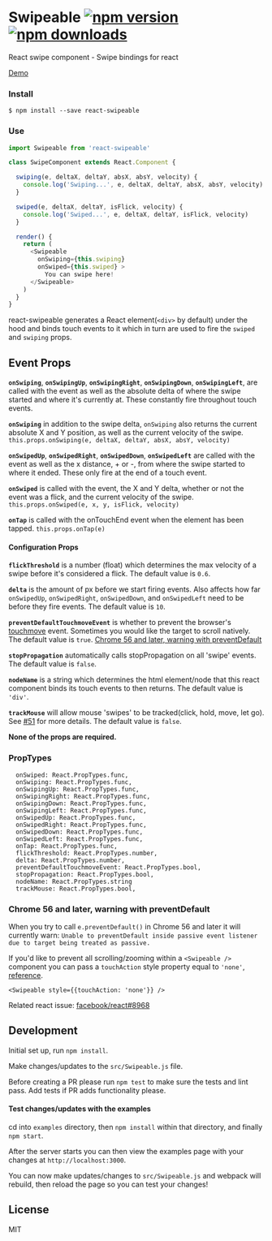 # Swipeable [![npm version](https://img.shields.io/npm/v/react-swipeable.svg?style=flat-square)](https://www.npmjs.com/package/react-swipeable) [![npm downloads](https://img.shields.io/npm/dm/react-swipeable.svg?style=flat-square)](https://www.npmjs.com/package/react-swipeable)
React swipe component - Swipe bindings for react

[Demo](http://dogfessional.github.io/react-swipeable/)

### Install
```console
$ npm install --save react-swipeable
```

### Use

```js
import Swipeable from 'react-swipeable'

class SwipeComponent extends React.Component {

  swiping(e, deltaX, deltaY, absX, absY, velocity) {
    console.log('Swiping...', e, deltaX, deltaY, absX, absY, velocity)
  }

  swiped(e, deltaX, deltaY, isFlick, velocity) {
    console.log('Swiped...', e, deltaX, deltaY, isFlick, velocity)
  }

  render() {
    return (
      <Swipeable
        onSwiping={this.swiping}
        onSwiped={this.swiped} >
          You can swipe here!
      </Swipeable>
    )
  }
}
```
react-swipeable generates a React element(`<div>` by default) under the hood and binds touch events to it which in turn are used to fire the `swiped` and `swiping` props.

## Event Props

**`onSwiping`**, **`onSwipingUp`**, **`onSwipingRight`**, **`onSwipingDown`**, **`onSwipingLeft`**, are called with the event
as well as the absolute delta of where the swipe started and where it's currently at. These constantly fire throughout touch events.

**`onSwiping`** in addition to the swipe delta, `onSwiping` also returns the current absolute X and Y position, as well as the current velocity of the swipe. `this.props.onSwiping(e, deltaX, deltaY, absX, absY, velocity)`

**`onSwipedUp`**, **`onSwipedRight`**, **`onSwipedDown`**, **`onSwipedLeft`** are called with the event
as well as the x distance, + or -, from where the swipe started to where it ended. These only fire at the end of a touch event.

**`onSwiped`** is called with the event, the X and Y delta, whether or not the event was a flick, and the current velocity of the swipe. `this.props.onSwiped(e, x, y, isFlick, velocity)`

**`onTap`** is called with the onTouchEnd event when the element has been tapped. `this.props.onTap(e)`

#### Configuration Props

**`flickThreshold`** is a number (float) which determines the max velocity of a swipe before it's considered a flick. The default value is `0.6`.

**`delta`** is the amount of px before we start firing events. Also affects how far `onSwipedUp`, `onSwipedRight`, `onSwipedDown`, and `onSwipedLeft` need to be before they fire events. The default value is `10`.

**`preventDefaultTouchmoveEvent`** is whether to prevent the browser's [touchmove](https://developer.mozilla.org/en-US/docs/Web/Events/touchmove) event.  Sometimes you would like the target to scroll natively.  The default value is `true`. [Chrome 56 and later, warning with preventDefault](#chrome-56-and-later-warning-with-preventdefault)

**`stopPropagation`** automatically calls stopPropagation on all 'swipe' events. The default value is `false`.

**`nodeName`** is a string which determines the html element/node that this react component binds its touch events to then returns. The default value is `'div'`.

**`trackMouse`** will allow mouse 'swipes' to be tracked(click, hold, move, let go). See [#51](https://github.com/dogfessional/react-swipeable/issues/51) for more details. The default value is `false`.

**None of the props are required.**
### PropTypes

```
  onSwiped: React.PropTypes.func,
  onSwiping: React.PropTypes.func,
  onSwipingUp: React.PropTypes.func,
  onSwipingRight: React.PropTypes.func,
  onSwipingDown: React.PropTypes.func,
  onSwipingLeft: React.PropTypes.func,
  onSwipedUp: React.PropTypes.func,
  onSwipedRight: React.PropTypes.func,
  onSwipedDown: React.PropTypes.func,
  onSwipedLeft: React.PropTypes.func,
  onTap: React.PropTypes.func,
  flickThreshold: React.PropTypes.number,
  delta: React.PropTypes.number,
  preventDefaultTouchmoveEvent: React.PropTypes.bool,
  stopPropagation: React.PropTypes.bool,
  nodeName: React.PropTypes.string
  trackMouse: React.PropTypes.bool,
```

### Chrome 56 and later, warning with preventDefault
When you try to call `e.preventDefault()` in Chrome 56 and later it will currently warn:
`Unable to preventDefault inside passive event listener due to target being treated as passive.`

If you'd like to prevent all scrolling/zooming within a `<Swipeable />` component you can pass a `touchAction` style property equal to `'none'`, [reference](https://developers.google.com/web/updates/2017/01/scrolling-intervention).

```
<Swipeable style={{touchAction: 'none'}} />
```

Related react issue: [facebook/react#8968](https://github.com/facebook/react/issues/8968)

## Development

Initial set up, run `npm install`.

Make changes/updates to the `src/Swipeable.js` file.

Before creating a PR please run `npm test` to make sure the tests and lint pass. Add tests if PR adds functionality please.

#### Test changes/updates with the examples

cd into `examples` directory, then `npm install` within that directory, and finally `npm start`.

After the server starts you can then view the examples page with your changes at `http://localhost:3000`.

You can now make updates/changes to `src/Swipeable.js` and webpack will rebuild, then reload the page so you can test your changes!

## License

MIT
